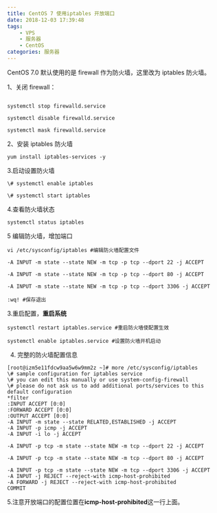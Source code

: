 ```yaml
---
title: CentOS 7 使用iptables 开放端口
date: 2018-12-03 17:39:48
tags:
    - VPS
    - 服务器
    - CentOS
categories: 服务器
---
```


CentOS 7.0 默认使用的是 firewall 作为防火墙，这里改为 iptables 防火墙。

<!-- more -->

1、关闭 firewall：

```

systemctl stop firewalld.service

systemctl disable firewalld.service

systemctl mask firewalld.service

```


2、安装 iptables 防火墙

`yum install iptables-services -y`

3.启动设置防火墙

`\# systemctl enable iptables`

`\# systemctl start iptables`

4.查看防火墙状态

`systemctl status iptables`

5 编辑防火墙，增加端口

```
vi /etc/sysconfig/iptables #编辑防火墙配置文件

-A INPUT -m state --state NEW -m tcp -p tcp --dport 22 -j ACCEPT

-A INPUT -m state --state NEW -m tcp -p tcp --dport 80 -j ACCEPT

-A INPUT -m state --state NEW -m tcp -p tcp --dport 3306 -j ACCEPT

:wq! #保存退出
```

3.重启配置，**重启系统**

```
systemctl restart iptables.service #重启防火墙使配置生效

systemctl enable iptables.service #设置防火墙开机启动
```

4. 完整的防火墙配置信息

```
[root@izm5e11fdcw9aa5w6w9mm2z ~]# more /etc/sysconfig/iptables
\# sample configuration for iptables service
\# you can edit this manually or use system-config-firewall
\# please do not ask us to add additional ports/services to this default configuration
*filter
:INPUT ACCEPT [0:0]
:FORWARD ACCEPT [0:0]
:OUTPUT ACCEPT [0:0]
-A INPUT -m state --state RELATED,ESTABLISHED -j ACCEPT
-A INPUT -p icmp -j ACCEPT
-A INPUT -i lo -j ACCEPT

-A INPUT -p tcp -m state --state NEW -m tcp --dport 22 -j ACCEPT

-A INPUT -p tcp -m state --state NEW -m tcp --dport 80 -j ACCEPT

-A INPUT -p tcp -m state --state NEW -m tcp --dport 3306 -j ACCEPT
-A INPUT -j REJECT --reject-with icmp-host-prohibited
-A FORWARD -j REJECT --reject-with icmp-host-prohibited
COMMIT
```

5.注意开放端口的配置位置在**icmp-host-prohibited**这一行上面。
